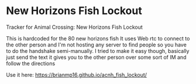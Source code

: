 # New Horizons Fish Lockout
Tracker for Animal Crossing: New Horizons Fish Lockout

This is hardcoded for the 80 new horizons fish
It uses Web rtc to connect to the other person and I'm not hosting any server to find people so you have to do the handshake semi-manually.
I tried to make it easy though, basically just send the text it gives you to the other person over some sort of IM and follow the directions

Use it here: https://brianmp16.github.io/acnh_fish_lockout/
